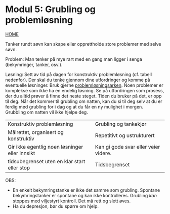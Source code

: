 # Modul 5: Grubling og problemløsning

[HOME](../README.md)

Tanker rundt søvn kan skape eller opprettholde store problemer med selve søvn.

Problem: Man tenker på mye rart med en gang man ligger i senga (bekymringer, tanker, osv.).

Løsning: Sett av tid på dagen for konstruktiv problemløsning (cf. tabell nedenfor). Der skal du tenke gjennom dine utfordringer og komme på eventuelle løsninger. Bruk gjerne [problemløsningsarken](../media/vedlegg/problemlosningsark.pdf). Noen problemer er komplekse som ikke ha en endelig løsning. Se på utfordringen som prosess, der du alltid prøver å finne det neste steget. Tiden du bruker på det, er opp til deg. Når det kommer til grubling om natten, kan du si til deg selv at du er ferdig med grubling for i dag og at du får en ny mulighet i morgen. Grubbling om natten vil ikke hjelpe deg.

|||
|-|-|
|Konstruktiv problemløsning|Grubling og tankekjør|
|Målrettet, organisert og konstruktiv|Repetitivt og ustrukturert|
|Gir ikke egentlig noen løsninger eller innsikt|Kan gi gode svar eller veier videre.|
|tidsubegrenset uten en klar start eller stop|Tidsbegrenset|

OBS: 
* En enkelt bekymringstanke er ikke det samme som grubling. Spontane bekymringstanker er spontane og kan ikke kontrolleres. Grubling _kan_ stoppes med viljestyrt kontroll. Det må rett og slett øves.
* Ha du depresjon, bør du spørre om hjelp.

